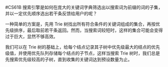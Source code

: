 #CS61B 
搜索引擎是如何在庞大的关键词字典筛选出以搜索词为前缀的词的子集，并以一定优先顺序选出若干条反馈给用户的呢？

一种简单的方案是，先用 Trie 树找出所有符合条件的关键词组成的集合，再按优先级排序，最后取前若干条返回。然而，当搜索词较短时，这样的集合可能会变得过于巨大，显然不够高效。

我们可以在 Trie 树的基础上，给每个结点记录其子树中优先级最大的结点的优先级值，并使用优先队列存储每个结点的子节点，这样当搜索 Trie 树时，我们总是先搜索优先级较高的子树，直到收集的关键词达到预设数量为止。